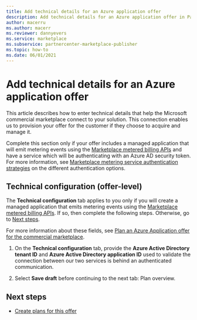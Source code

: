 ```yaml
---
title: Add technical details for an Azure application offer
description: Add technical details for an Azure application offer in Partner Center (Azure Marketplace).
author: macerru
ms.author: macerr
ms.reviewer: dannyevers
ms.service: marketplace
ms.subservice: partnercenter-marketplace-publisher
ms.topic: how-to
ms.date: 06/01/2021
---
```


# Add technical details for an Azure application offer

This article describes how to enter technical details that help the Microsoft commercial marketplace connect to your solution. This connection enables us to provision your offer for the customer if they choose to acquire and manage it.

Complete this section only if your offer includes a managed application that will emit metering events using the [Marketplace metered billing APIs](marketplace-metering-service-apis.md) and have a service which will be authenticating with an Azure AD security token. For more information, see [Marketplace metering service authentication strategies](marketplace-metering-service-authentication.md) on the different authentication options.

## Technical configuration (offer-level)

The **Technical configuration** tab applies to you only if you will create a managed application that emits metering events using the [Marketplace metered billing APIs](marketplace-metering-service-apis.md). If so, then complete the following steps. Otherwise, go to [Next steps](#next-steps). 

For more information about these fields, see [Plan an Azure Application offer for the commercial marketplace](plan-azure-application-offer.md#technical-configuration).

1. On the **Technical configuration** tab, provide the **Azure Active Directory tenant ID** and **Azure Active Directory application ID** used to validate the connection between our two services is behind an authenticated communication.

1. Select **Save draft** before continuing to the next tab: Plan overview.

## Next steps

- [Create plans for this offer](azure-app-plans.md)
